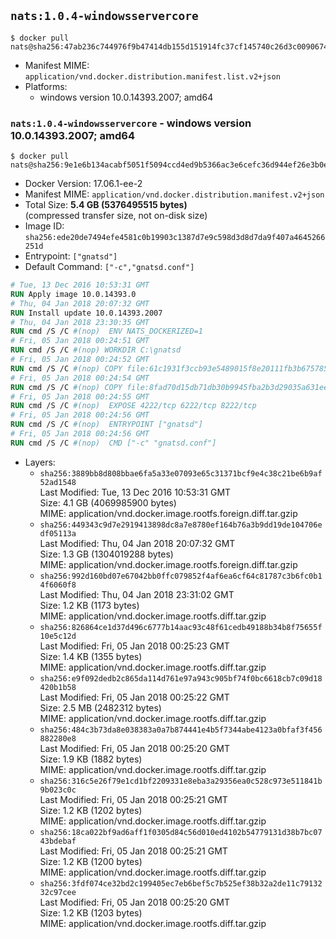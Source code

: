 ## `nats:1.0.4-windowsservercore`

```console
$ docker pull nats@sha256:47ab236c744976f9b47414db155d151914fc37cf145740c26d3c0090674f9833
```

-	Manifest MIME: `application/vnd.docker.distribution.manifest.list.v2+json`
-	Platforms:
	-	windows version 10.0.14393.2007; amd64

### `nats:1.0.4-windowsservercore` - windows version 10.0.14393.2007; amd64

```console
$ docker pull nats@sha256:9e1e6b134acabf5051f5094ccd4ed9b5366ac3e6cefc36d944ef26e3b0ef9f1e
```

-	Docker Version: 17.06.1-ee-2
-	Manifest MIME: `application/vnd.docker.distribution.manifest.v2+json`
-	Total Size: **5.4 GB (5376495515 bytes)**  
	(compressed transfer size, not on-disk size)
-	Image ID: `sha256:ede20de7494efe4581c0b19903c1387d7e9c598d3d8d7da9f407a4645266251d`
-	Entrypoint: `["gnatsd"]`
-	Default Command: `["-c","gnatsd.conf"]`

```dockerfile
# Tue, 13 Dec 2016 10:53:31 GMT
RUN Apply image 10.0.14393.0
# Thu, 04 Jan 2018 20:07:32 GMT
RUN Install update 10.0.14393.2007
# Thu, 04 Jan 2018 23:30:35 GMT
RUN cmd /S /C #(nop)  ENV NATS_DOCKERIZED=1
# Fri, 05 Jan 2018 00:24:51 GMT
RUN cmd /S /C #(nop) WORKDIR C:\gnatsd
# Fri, 05 Jan 2018 00:24:52 GMT
RUN cmd /S /C #(nop) COPY file:61c1931f3ccb93e5489015f8e20111fb3b675785d0003458700c148a3daff2df in gnatsd.exe 
# Fri, 05 Jan 2018 00:24:54 GMT
RUN cmd /S /C #(nop) COPY file:8fad70d15db71db30b9945fba2b3d29035a631ee4fe410e797aef6981c2a1879 in gnatsd.conf 
# Fri, 05 Jan 2018 00:24:55 GMT
RUN cmd /S /C #(nop)  EXPOSE 4222/tcp 6222/tcp 8222/tcp
# Fri, 05 Jan 2018 00:24:56 GMT
RUN cmd /S /C #(nop)  ENTRYPOINT ["gnatsd"]
# Fri, 05 Jan 2018 00:24:56 GMT
RUN cmd /S /C #(nop)  CMD ["-c" "gnatsd.conf"]
```

-	Layers:
	-	`sha256:3889bb8d808bbae6fa5a33e07093e65c31371bcf9e4c38c21be6b9af52ad1548`  
		Last Modified: Tue, 13 Dec 2016 10:53:31 GMT  
		Size: 4.1 GB (4069985900 bytes)  
		MIME: application/vnd.docker.image.rootfs.foreign.diff.tar.gzip
	-	`sha256:449343c9d7e2919413898dc8a7e8780ef164b76a3b9dd19de104706edf05113a`  
		Last Modified: Thu, 04 Jan 2018 20:07:32 GMT  
		Size: 1.3 GB (1304019288 bytes)  
		MIME: application/vnd.docker.image.rootfs.foreign.diff.tar.gzip
	-	`sha256:992d160bd07e67042bb0ffc079852f4af6ea6cf64c81787c3b6fc0b14f6060f8`  
		Last Modified: Thu, 04 Jan 2018 23:31:02 GMT  
		Size: 1.2 KB (1173 bytes)  
		MIME: application/vnd.docker.image.rootfs.diff.tar.gzip
	-	`sha256:826864ce1d37d496c6777b14aac93c48f61cedb49188b34b8f75655f10e5c12d`  
		Last Modified: Fri, 05 Jan 2018 00:25:23 GMT  
		Size: 1.4 KB (1355 bytes)  
		MIME: application/vnd.docker.image.rootfs.diff.tar.gzip
	-	`sha256:e9f092dedb2c865da114d761e97a943c905bf74f0bc6618cb7c09d18420b1b58`  
		Last Modified: Fri, 05 Jan 2018 00:25:22 GMT  
		Size: 2.5 MB (2482312 bytes)  
		MIME: application/vnd.docker.image.rootfs.diff.tar.gzip
	-	`sha256:484c3b73da8e038383a0a7b874441e4b5f7344abe4123a0bfaf3f456882280e8`  
		Last Modified: Fri, 05 Jan 2018 00:25:20 GMT  
		Size: 1.9 KB (1882 bytes)  
		MIME: application/vnd.docker.image.rootfs.diff.tar.gzip
	-	`sha256:316c5e26f79e1cd1bf2209331e8eba3a29356ea0c528c973e511841b9b023c0c`  
		Last Modified: Fri, 05 Jan 2018 00:25:21 GMT  
		Size: 1.2 KB (1202 bytes)  
		MIME: application/vnd.docker.image.rootfs.diff.tar.gzip
	-	`sha256:18ca022bf9ad6aff1f0305d84c56d010ed4102b54779131d38b7bc0743bdebaf`  
		Last Modified: Fri, 05 Jan 2018 00:25:21 GMT  
		Size: 1.2 KB (1200 bytes)  
		MIME: application/vnd.docker.image.rootfs.diff.tar.gzip
	-	`sha256:3fdf074ce32bd2c199405ec7eb6bef5c7b525ef38b32a2de11c7913232c97cee`  
		Last Modified: Fri, 05 Jan 2018 00:25:20 GMT  
		Size: 1.2 KB (1203 bytes)  
		MIME: application/vnd.docker.image.rootfs.diff.tar.gzip
